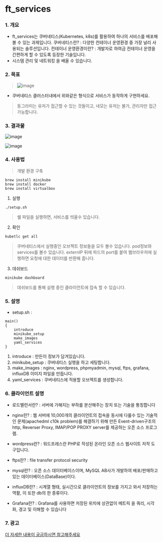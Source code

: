 # ft_services
### 1. 개요
* ft_services는 쿠버네티스(Kubernetes, k8s)를 활용하여 하나의 서비스를 배포해볼 수 있는 과제입니다.
쿠버네티스란?
: 다양한 컨테이너 운영환경 중 가장 널리 사용되는 솔루션입니다.
컨테이너 운영환경이란?
: 개발자로 하여금 컨테이너 운영을 간편하게 할 수 있도록 등장한 기술입니다.
* 시스템 관리 및 네트워킹 을 배울 수 있습니다.

### 2. 목표
>![image](https://user-images.githubusercontent.com/52343427/121640871-724fc600-cac9-11eb-88f0-859c6b750e77.png)

* 쿠버네티스 클러스터내에서 위와같은 형식으로 서비스가 동작하게 구현하세요.
>동그라미는 유저가 접근할 수 있는 것들이고, 네모는 유저는 불가, 관리자만 접근 가능합니다.

### 3. 결과물
![image](https://user-images.githubusercontent.com/52343427/121645708-7848a580-cacf-11eb-82dc-fdd868030122.png)

![image](https://user-images.githubusercontent.com/52343427/121645721-7d0d5980-cacf-11eb-9de8-10f4b82bd91a.png)
### 4. 사용법
> 개발 환경 구축
```
brew install minikube
brew install docker
brew install virtualbox
```

1. 실행
<pre><code>./setup.sh</pre></code>
> 쉘 파일을 실행하면, 서비스를 띄울수 있습니다.

2. 확인
<pre><code>kubetlc get all</pre></code>
> 쿠버네티스에서 실행중인 오브젝트 정보들을 모두 볼수 있습니다. pod정보와 services를 볼수 있습니다. externIP 뒤에 파드의 port를 붙여 웹브라우저에 실행하면 요청에 대한 데이터를 반환해 줍니다.

3. 데쉬보드
<pre><code>minikube dashboard</pre></code>
>데쉬보드를 통해 실행 중인 클라이언트에 접속 할 수 있습니다.

### 5. 설명
* setup.sh : 
```
main()
{
	introduce
	minikube_setup
	make_images
	yaml_services
}
```
1. introduce : 만든이 정보가 담겨있습니다.
2. minikube_setup : 쿠버네티스 실행을 하고 세팅합니다.
3. make_images : nginx, wordpress, phpmyadmin, mysql, ftps, grafana, influxDB 이미지 파일을 만듭니다.
4. yaml_services : 쿠버네티스에 적용할 오브젝트를 생성합니다.

### 6. 클라이언트 설명
* 로드벨런서란? : 서버에 가해지는 부하를 분산해주는 장치 또는 기술을 통칭합니다

* nginx란? : 웹 서버에 10,000개의 클라이언트의 접속을 동시에 다룰수 있는 기술적인 문제(apachedml c10k problem)를 해결하기 위해 만든 Event-driven구조의 http, Reverser Proxy, IMAP/POP PROXY server를 제공하는 오픈 소스 프로그램.

* wordpress란? : 워드프레스란 PHP로 작성된 온라인 오픈 소스 웹사이트 저작 도구입니다.

* ftps란? : file transfer protocol security

*  mysql란? : 오픈 소스 데이터베이스이며, MySQL AB사가 개발하여 배포/판매하고 있는 데이터베이스(DataBase)이다.

* influxDB란? :  시계열 형태, 실시간으로 클라이언트의 정보를 가지고 와서 저장하는 역활, 이 또한 db의 한 종류이다.

* Grafana란? : Grafana를 사용하면 저장된 위치에 상관없이 메트릭 을 쿼리, 시각화, 경고 및 이해할 수 있습니다

### 7. 광고
[더 자세한 내용이 궁금하시면 참고해주세요](https://velog.io/@hey-chocopie/ftservices-2.-%EC%BF%A0%EB%B2%84%EB%84%A4%ED%8B%B0%EC%8A%A4-%EC%95%8C%EC%95%84%EB%B3%B4%EA%B8%B0)

